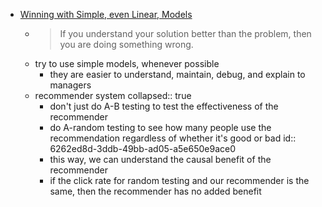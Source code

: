 - [Winning with Simple, even Linear, Models](https://youtu.be/68ABAU_V8qI)
	- > If you understand your solution better than the problem, then you are doing something wrong.
	- try to use simple models, whenever possible
		- they are easier to understand, maintain, debug, and explain to managers
	- recommender system
	  collapsed:: true
		- don't just do A-B testing to test the effectiveness of the recommender
		- do A-random testing to see how many people use the recommendation regardless of whether it's good or bad
		  id:: 6262ed8d-3ddb-49bb-ad05-a5e650e9ace0
		- this way, we can understand the causal benefit of the recommender
		- if the click rate for random testing and our recommender is the same, then the recommender has no added benefit